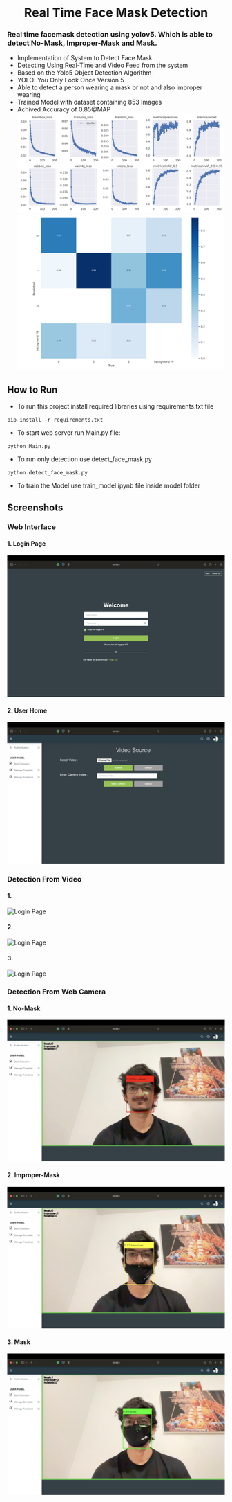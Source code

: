 <h1 align="center"><b>Real Time Face Mask Detection</b></h1>

### Real time facemask detection using yolov5. Which is able to detect No-Mask, Improper-Mask and Mask.
- Implementation of System to Detect Face Mask
- Detecting Using Real-Time and Video Feed from the system
- Based on the Yolo5 Object Detection Algorithm
- YOLO: You Only Look Once Version 5
- Able to detect a person wearing a mask or not and also improper wearing
- Trained Model with dataset containing 853 Images
- Achived Accuracy of 0.85@MAP
![Performance Graph](./Screenshots/graph.png)
![Confusion Matrix](./Screenshots/confusion_matrix.png)


## How to Run
- To run this project install required libraries using requirements.txt file
```
pip install -r requirements.txt
```
- To start web server run Main.py file:
``` 
python Main.py
```
- To run only detection use detect_face_mask.py
```
python detect_face_mask.py
```
- To train the Model use train_model.ipynb file inside model folder

## Screenshots
### Web Interface
#### 1. Login Page
![Login Page](./Screenshots/Screen%20Shot%202022-04-20%20at%207.52.46%20PM.png)
#### 2. User Home
![Home Page](./Screenshots/Screen%20Shot%202022-04-20%20at%207.53.09%20PM.png)
### Detection From Video
#### 1.
![Login Page](./Screenshots/Screen%20Shot%202022-04-20%20at%207.54.04%20PM.png)
#### 2.
![Login Page](./Screenshots/Screen%20Shot%202022-04-20%20at%207.55.37%20PM.png)
#### 3.
![Login Page](./Screenshots/Screen%20Shot%202022-04-20%20at%207.55.46%20PM.png)
### Detection From Web Camera
#### 1. No-Mask
![Login Page](./Screenshots/Screen%20Shot%202022-04-20%20at%207.58.06%20PM.png)
#### 2. Improper-Mask
![Login Page](./Screenshots/Screen%20Shot%202022-04-20%20at%207.58.33%20PM.png)
#### 3. Mask
![Login Page](./Screenshots/Screen%20Shot%202022-04-20%20at%207.58.23%20PM.png)

